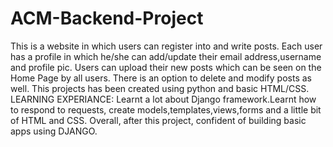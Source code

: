 # ACM-Backend-Project
This is a website in which users can register into and write posts. Each user has a profile in which he/she can add/update their email address,username and profile pic. Users can upload their new posts which can be seen on the Home Page by all users. There is an option to delete and modify posts as well. This projects has been created using python and basic HTML/CSS. 
LEARNING EXPERIANCE:
Learnt a lot about Django framework.Learnt how to respond to requests, create models,templates,views,forms and a little bit of HTML and CSS. Overall, after this project, confident of building basic apps using DJANGO.
